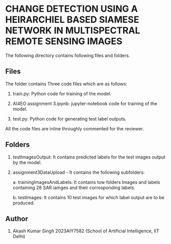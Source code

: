 
# CHANGE DETECTION USING A HEIRARCHIEL BASED SIAMESE NETWORK IN MULTISPECTRAL REMOTE SENSING IMAGES

The following directory contains following files and folders.




## Files
The folder contains Three code files which are as follows:

1. train.py: Python code for training of the model.

2. AI4EO assignment 3.ipynb: jupyter-notebook code for training of the model. 

3. test.py: Python code for generating test label outputs.

All the code files are inline throughly commented for the reviewer.


## Folders

1. testImagesOutput: It contains predicted labels for the test images output by the model.

2. assignment3DataUpload - It contains the following subfolders:

	a. trainingImagesAndLabels: It contains tow folders Images and labels containing 28 SAR iamges and their corrosponding labels.

	b. testImages: It contains 10 test images for which label output are to be produced.


## Author
1. Akash Kumar Singh
2023AIY7582 (School of Artificial Intelligence, IIT Delhi)

